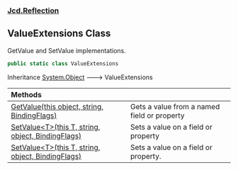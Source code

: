 ### [Jcd.Reflection](Jcd.Reflection.md 'Jcd.Reflection')

## ValueExtensions Class

GetValue and SetValue implementations.

```csharp
public static class ValueExtensions
```

Inheritance [System.Object](https://docs.microsoft.com/en-us/dotnet/api/System.Object 'System.Object') &#129106; ValueExtensions

| Methods | |
| :--- | :--- |
| [GetValue(this object, string, BindingFlags)](Jcd.Reflection.ValueExtensions.GetValue(thisobject,string,System.Reflection.BindingFlags).md 'Jcd.Reflection.ValueExtensions.GetValue(this object, string, System.Reflection.BindingFlags)') | Gets a value from a named field or property |
| [SetValue&lt;T&gt;(this T, string, object, BindingFlags)](Jcd.Reflection.ValueExtensions.SetValue_T_(thisT,string,object,System.Reflection.BindingFlags).md 'Jcd.Reflection.ValueExtensions.SetValue<T>(this T, string, object, System.Reflection.BindingFlags)') | Sets a value on a field or property |
| [SetValue&lt;T&gt;(this T, string, object, BindingFlags)](Jcd.Reflection.ValueExtensions.SetValue_T_(thisT,string,object,System.Reflection.BindingFlags).md 'Jcd.Reflection.ValueExtensions.SetValue<T>(this T, string, object, System.Reflection.BindingFlags)') | Sets a value on a field or property. |
